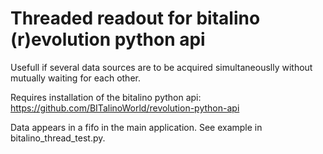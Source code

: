 # Threaded readout for bitalino (r)evolution python api
Usefull if several data sources are to be acquired simultaneouslly without mutually waiting for each other.

Requires installation of the bitalino python api: https://github.com/BITalinoWorld/revolution-python-api

Data appears in a fifo in the main application. See example in bitalino_thread_test.py.
